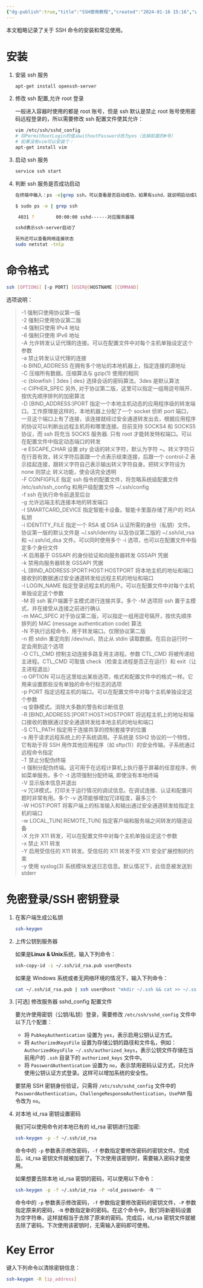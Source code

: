 ```yaml
---
{"dg-publish":true,"title":"SSH使用教程","created":"2024-01-16 15:16","updated":"2024-01-29 15:00","tags":["tool"],"permalink":"/Engineering Wiki/SSH使用教程/","dgPassFrontmatter":true,"noteIcon":"1"}
---
```



本文粗略记录了关于 SSH 命令的安装和常见使用。

# 安装

1. 安装 ssh 服务

    ```bash
    apt-get install openssh-server
    ```

2. 修改 ssh 配置,允许 root 登录

	一般进入容器时使用的都是 root 账号，但是 ssh 默认是禁止 root 账号使用密码远程登录的，所以需要修改 ssh 配置文件使其允许：

    ```bash
    vim /etc/ssh/sshd_config
    # 将PermitRootLogin的值从withoutPassword改为yes（去掉前面的#号）
    # 如果没有vim可以安装个：
    apt-get install vim
    ```

3. 启动 ssh 服务

    ```bash
    service ssh start
    ```

4. 判断 ssh 服务是否成功启动

    ```bash
    在终端中输入：ps -e|grep ssh，可以查看是否启动成功，如果有sshd，就说明启动成功。

    $ sudo ps -e | grep ssh

     4031 ?        00:00:00 sshd------对应服务器端

    sshd表示ssh-server启动了

    另外还可以查看网络连接状态
    sudo netstat -tnlp
    ```

# 命令格式

```bash
ssh [OPTIONS] [-p PORT] [USER@]HOSTNAME [COMMAND]
```
选项说明：

>-1	强制只使用协议第一版  
-2 强制只使用协议第二版  
-4 强制只使用 IPv4 地址  
-6 强制只使用 IPv6 地址  
-A 允许转发认证代理的连接。可以在配置文件中对每个主机单独设定这个参数  
-a 禁止转发认证代理的连接  
-b BIND_ADDRESS 在拥有多个地址的本地机器上，指定连接的源地址  
-C 压缩所有数据。压缩算法与 gzip(1) 使用的相同  
-c {blowfish | 3des | des} 选择会话的密码算法。3des 是默认算法  
-c CIPHER_SPEC 另外, 对于协议第二版，这里可以指定一组用逗号隔开、按优先顺序排列的加密算法  
-D [BIND_ADDRESS:]PORT 指定一个本地主机动态的应用程序级的转发端口。工作原理是这样的，本地机器上分配了一个 socket 侦听 port 端口，一旦这个端口上有了连接，该连接就经过安全通道转发出去，根据应用程序的协议可以判断出远程主机将和哪里连接。目前支持 SOCKS4 和 SOCKS5 协议，而 ssh 将充当 SOCKS 服务器. 只有 root 才能转发特权端口。可以在配置文件中指定动态端口的转发  
-e ESCAPE_CHAR 设置 pty 会话的转义字符，默认为字符 ~。转义字符只在行首有效，转义字符后面跟一个点表示结束连接，后跟一个 control-Z 表示挂起连接，跟转义字符自己表示输出转义字符自身。把转义字符设为 none 则禁止 转义功能，使会话完全透明  
-F CONFIGFILE 指定 ssh 指令的配置文件，将忽略系统级配置文件 /etc/ssh/ssh_config 和用户级配置文件 ~/.ssh/config  
-f ssh 在执行命令前退至后台  
-g 允许远端主机连接本地的转发端口  
-I SMARTCARD_DEVICE 指定智能卡设备。智能卡里面存储了用户的 RSA 私钥  
-i IDENTITY_FILE 指定一个 RSA 或 DSA 认证所需的身份（私钥）文件。协议第一版的默认文件是 ~/.ssh/identity 以及协议第二版的 ~/.ssh/id_rsa 和 ~/.ssh/id_dsa 文件。可以同时使用多个 -i 选项，也可以在配置文件中指定多个身份文件  
-K 启用基于 GSSAPI 的身份验证和向服务器转发 GSSAPI 凭据  
-k 禁用向服务器转发 GSSAPI 凭据  
-L [BIND_ADDRESS:]PORT:HOST:HOSTPORT 将本地主机的地址和端口接收到的数据通过安全通道转发给远程主机的地址和端口  
-l LOGIN_NAME 指定登录远程主机的用户。可以在配置文件中对每个主机单独设定这个参数  
-M 将 ssh 客户端置于主模式进行连接共享。多个 -M 选项将 ssh 置于主模式，并在接受从连接之前进行确认  
-m MAC_SPEC 对于协议第二版，可以指定一组用逗号隔开，按优先顺序排列的 MAC (message authentication code) 算法  
-N 不执行远程命令，用于转发端口。仅限协议第二版  
-n 把 stdin 重定向到 /dev/null，防止从 stdin 读取数据。在后台运行时一定会用到这个选项  
-O CTL_CMD 控制主动连接多路复用主进程。参数 CTL_CMD 将被传递给主进程。CTL_CMD 可取值 check（检查主进程是否正在运行）和 exit（让主进程退出）  
-o OPTION 可以在这里给出某些选项，格式和配置文件中的格式一样。它用来设置那些没有单独的命令行标志的选项  
-p PORT 指定远程主机的端口。可以在配置文件中对每个主机单独设定这个参数  
-q 安静模式。消除大多数的警告和诊断信息  
-R [BIND_ADDRESS:]PORT:HOST:HOSTPORT 将远程主机上的地址和端口接收的数据通过安全通道转发给本地主机的地址和端口  
-S CTL_PATH 指定用于连接共享的控制套接字的位置  
-s 用于请求远程系统上的子系统调用。子系统是 SSH2 协议的一个特性，它有助于将 SSH 用作其他应用程序（如 sftp(1)）的安全传输。子系统通过远程命令指定  
-T 禁止分配伪终端  
-t 强制分配伪终端。这可用于在远程计算机上执行基于屏幕的任意程序，例如菜单服务。多个 -t 选项强制分配终端, 即使没有本地终端  
-V 显示版本信息并退出  
-v 冗详模式。打印关于运行情况的调试信息。在调试连接、认证和配置问题时非常有用。多个 -v 选项能够增加冗详程度，最多三个  
-W HOST:PORT 将客户端上的标准输入和输出通过安全通道转发给指定主机的端口  
-w LOCAL_TUN[:REMOTE_TUN] 指定客户端和服务端之间转发的隧道设备  
-X 允许 X11 转发，可以在配置文件中对每个主机单独设定这个参数  
-x 禁止 X11 转发  
-Y 启用受信任的 X11 转发。受信任的 X11 转发不受 X11 安全扩展控制的约束  
-y 使用 syslog(3) 系统模块发送日志信息。默认情况下，此信息被发送到 stderr

# 免密登录/SSH 密钥登录

1. 在客户端生成公私钥

    ```bash
    ssh-keygen
    ```

2. 上传公钥到服务器
	
	如果是**Linux & Unix**系统，输入下列命令：

     ```bash
     ssh-copy-id -i ~/.ssh/id_rsa.pub user@hosts
     ```
	如果是 Windows 系统或者无网络环境的情况下，输入下列命令：

    ```bash
    cat ~/.ssh/id_rsa.pub | ssh user@host "mkdir ~/.ssh && cat >> ~/.ssh/authorized_keys && chmod 600 ~/.ssh/authorized_keys && chmod 700 ~/.ssh"
    ```
3. [可选] 修改服务器 sshd_config 配置文件

	要允许使用密钥（公钥/私钥）登录，需要修改 `/etc/ssh/sshd_config` 文件中以下几个配置：
    
     - 将 `PubkeyAuthentication` 设置为 `yes`，表示启用公钥认证方式。
     - 将 `AuthorizedKeysFile` 设置为存储公钥的路径和文件名，例如：`AuthorizedKeysFile ~/.ssh/authorized_keys`，表示公钥文件存储在当前用户的 `.ssh` 目录下的 `authorized_keys` 文件中。
     - 将 `PasswordAuthentication` 设置为 `no`，表示禁用密码认证方式，只允许使用公钥认证方式登录。这样可以增加系统的安全性。

	要禁用 SSH 密钥身份验证，只需将 `/etc/ssh/sshd_config` 文件中的 `PasswordAuthentication`，`ChallengeResponseAuthentication`，`UsePAM` 指令改为 `no`。

4. 对本地 id_rsa 密钥设置密码

	我们可以使用命令对本地已有的 id_rsa 密钥进行加密:
   ```bash
   ssh-keygen -p -f ~/.ssh/id_rsa
   ```
   命令中的 `-p` 参数表示修改密码，`-f` 参数指定要修改密码的密钥文件。完成后，id_rsa 密钥文件就被加密了。下次使用该密钥时，需要输入密码才能使用。

	如果想要去除本地 id_rsa 密钥的密码，可以使用以下命令：
   ```bash
   ssh-keygen -p -f ~/.ssh/id_rsa -P <old_password> -N ""
   ```
   命令中的 `-p` 参数表示修改密码，`-f` 参数指定要修改密码的密钥文件，`-P` 参数指定原来的密码，`-N` 参数指定新的密码。在这个命令中，我们将新密码设置为空字符串，这样就相当于去除了原来的密码。完成后，id_rsa 密钥文件就被去除了密码。下次使用该密钥时，无需输入密码即可使用。

# Key Error

键入下列命令以清除密钥信息：

```bash
ssh-keygen -R [ip_address]
```